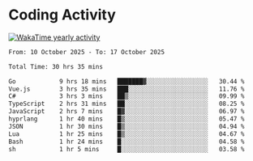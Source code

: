 # Coding Activity

[![WakaTime yearly activity](https://wakatime.com/share/@140030/163ffd53-d8ae-42da-ba63-07bbf952cb75.svg)](https://wakatime.com/@140030)

<!--START_SECTION:wakaweekly-->

```txt
From: 10 October 2025 - To: 17 October 2025

Total Time: 30 hrs 35 mins

Go            9 hrs 18 mins   ███████▓░░░░░░░░░░░░░░░░░   30.44 %
Vue.js        3 hrs 35 mins   ███░░░░░░░░░░░░░░░░░░░░░░   11.76 %
C#            3 hrs 3 mins    ██▒░░░░░░░░░░░░░░░░░░░░░░   09.99 %
TypeScript    2 hrs 31 mins   ██░░░░░░░░░░░░░░░░░░░░░░░   08.25 %
JavaScript    2 hrs 7 mins    █▓░░░░░░░░░░░░░░░░░░░░░░░   06.97 %
hyprlang      1 hr 40 mins    █▒░░░░░░░░░░░░░░░░░░░░░░░   05.47 %
JSON          1 hr 30 mins    █▒░░░░░░░░░░░░░░░░░░░░░░░   04.94 %
Lua           1 hr 25 mins    █▒░░░░░░░░░░░░░░░░░░░░░░░   04.67 %
Bash          1 hr 24 mins    █░░░░░░░░░░░░░░░░░░░░░░░░   04.58 %
sh            1 hr 5 mins     █░░░░░░░░░░░░░░░░░░░░░░░░   03.58 %
```

<!--END_SECTION:wakaweekly-->
